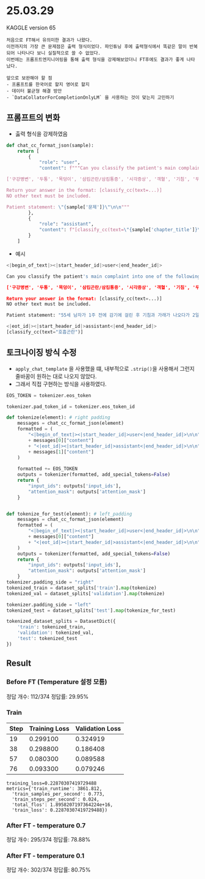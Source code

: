 # 25.03.29
KAGGLE version 65
```
처음으로 FT해서 유의미한 결과가 나왔다.
이전까지의 가장 큰 문제점은 출력 형식이었다. 파인튜닝 후에 출력형식에서 똑같은 말이 반복되어 나타나다 보니 실질적으로 쓸 수 없었다.
이번에는 프롬프트엔지니어링을 통해 출력 형식을 강제해보았더니 FT후에도 결과가 좋게 나타났다.
```
```
앞으로 보완해야 할 점
- 프롬프트를 한국어로 할지 영어로 할지
- 데이터 불균형 해결 방안
- `DataCollatorForCompletionOnlyLM` 을 사용하는 것이 맞는지 고민하기
```


## 프롬프트의 변화
- 춣력 형식을 강제하였음
```python
def chat_cc_format_json(sample):
    return [
        {
            "role": "user",
            "content": f"""Can you classify the patient's main complaint into one of the following categories?

['구강병변', '두통', '목덩이', '삼킴곤란/삼킴통증', '시각증상', '객혈', '기침', '두근거림','유두분비물', '유방증상', '허리통증', '호흡곤란', '흉통/흉부불편감', '구토', '설사', '변비','복부덩이', '복부팽만', '복통', '소화불량', '토혈/흑색변/혈변', '단백뇨', '무월경/희발월경','배뇨증상', '소변색변화', '다뇨', '핍뇨', '월경통/월경과다', '질분비물', '질출혈', '관절증상','근력저하', '감각이상', '보행실조', '사지통증', '손떨림', '고혈압', '발달지연', '발작', '발열','부종', '비정상검사소견', '의식저하/실신']

Return your answer in the format: [classify_cc(text=...)]  
NO other text must be included.

Patient statement: \"{sample['문제']}\"\n\n"""
        },
        {
            "role": "assistant",
            "content": f"[classify_cc(text=\"{sample['chapter_title']}\")]"
        }
    ]
```

- 예시
```python
<|begin_of_text|><|start_header_id|>user<|end_header_id|>

Can you classify the patient's main complaint into one of the following categories?

['구강병변', '두통', '목덩이', '삼킴곤란/삼킴통증', '시각증상', '객혈', '기침', '두근거림','유두분비물', '유방증상', '허리통증', '호흡곤란', '흉통/흉부불편감', '구토', '설사', '변비','복부덩이', '복부팽만', '복통', '소화불량', '토혈/흑색변/혈변', '단백뇨', '무월경/희발월경','배뇨증상', '소변색변화', '다뇨', '핍뇨', '월경통/월경과다', '질분비물', '질출혈', '관절증상','근력저하', '감각이상', '보행실조', '사지통증', '손떨림', '고혈압', '발달지연', '발작', '발열','부종', '비정상검사소견', '의식저하/실신']

Return your answer in the format: [classify_cc(text=...)]  
NO other text must be included.

Patient statement: "55세 남자가 1주 전에 감기에 걸린 후 기침과 가래가 나오다가 2일 전부터 숨이 차서 병원에 왔다"

<|eot_id|><|start_header_id|>assistant<|end_header_id|>
[classify_cc(text="호흡곤란")]
```

## 토크나이징 방식 수정
- `apply_chat_template` 을 사용했을 떄, 내부적으로 `.strip()`을 사용해서 그런지 줄바꿈이 원하는 대로 나오지 않았다.
- 그래서 직접 구현하는 방식을 사용하였다.

```python
EOS_TOKEN = tokenizer.eos_token

tokenizer.pad_token_id = tokenizer.eos_token_id

def tokenize(element): # right padding
    messages = chat_cc_format_json(element)
    formatted = (
        "<|begin_of_text|><|start_header_id|>user<|end_header_id|>\n\n"
        + messages[0]["content"]
        + "<|eot_id|><|start_header_id|>assistant<|end_header_id|>\n\n"
        + messages[1]["content"]
    )
    
    formatted += EOS_TOKEN
    outputs = tokenizer(formatted, add_special_tokens=False)
    return {
        "input_ids": outputs['input_ids'],
        "attention_mask": outputs['attention_mask']
    }


def tokenize_for_test(element): # left_padding
    messages = chat_cc_format_json(element)
    formatted = (
        "<|begin_of_text|><|start_header_id|>user<|end_header_id|>\n\n"
        + messages[0]["content"]
        + "<|eot_id|><|start_header_id|>assistant<|end_header_id|>\n\n"
    )
    outputs = tokenizer(formatted, add_special_tokens=False)
    return {
        "input_ids": outputs['input_ids'],
        "attention_mask": outputs['attention_mask']
    }
tokenizer.padding_side = "right"
tokenized_train = dataset_splits['train'].map(tokenize)
tokenized_val = dataset_splits['validation'].map(tokenize)

tokenizer.padding_side = "left"
tokenized_test = dataset_splits['test'].map(tokenize_for_test)

tokenized_dataset_splits = DatasetDict({
    'train': tokenized_train,
    'validation': tokenized_val,
    'test': tokenized_test
})
```

## Result
### Before FT (Temperature 설정 모름)
정답 개수: 112/374
정답률: 29.95%


###  Train
| Step | Training Loss | Validation Loss |
|------|---------------|-----------------|
| 19   | 0.299100      | 0.324919        |
| 38   | 0.298800      | 0.186408        |
| 57   | 0.080300      | 0.089588        |
| 76   | 0.093300      | 0.079246        |

```global_step=93
training_loss=0.22870307419729488
metrics={'train_runtime': 3861.812,
  'train_samples_per_second': 0.773,
  'train_steps_per_second': 0.024, 
  'total_flos': 1.8958207197364224e+16, 
  'train_loss': 0.22870307419729488})
```

### After FT - temperature 0.7
정답 개수: 295/374
정답률: 78.88%

### After FT - temperature 0.1
정답 개수: 302/374
정답률: 80.75%
